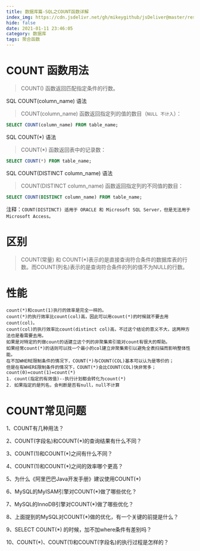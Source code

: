 ```yaml
---
title: 数据库篇-SQL之COUNT函数详解
index_img: https://cdn.jsdelivr.net/gh/mikeygithub/jsDeliver@master/resource/img/sql-count.png
hide: false
date: 2021-01-11 23:46:05
category: 数据库
tags: 聚合函数
---
```


# COUNT 函数用法

>COUNT() 函数返回匹配指定条件的行数。
<p class="note note-primary">
   SQL COUNT(column_name) 语法 
</p>


>COUNT(column_name) 函数返回指定列的值的数目（`NULL 不计入`）：

```sql
SELECT COUNT(column_name) FROM table_name;
```

<p class="note note-primary">
   SQL COUNT(*) 语法
</p>

>COUNT(*) 函数返回表中的记录数：

```sql
SELECT COUNT(*) FROM table_name;
```

<p class="note note-primary">
   SQL COUNT(DISTINCT column_name) 语法 
</p>

>COUNT(DISTINCT column_name) 函数返回指定列的不同值的数目：

```sql
SELECT COUNT(DISTINCT column_name) FROM table_name;
```

注释：`COUNT(DISTINCT) 适用于 ORACLE 和 Microsoft SQL Server，但是无法用于 Microsoft Access。`

# 区别

>COUNT(常量) 和 COUNT(\*)表示的是直接查询符合条件的数据库表的行数。而COUNT(列名)表示的是查询符合条件的列的值不为NULL的行数。

# 性能

```text
count(*)和count(1)执行的效率是完全一样的。
count(*)的执行效率比count(col)高，因此可以用count(*)的时候就不要去用count(col)。
count(col)的执行效率比count(distinct col)高，不过这个结论的意义不大，这两种方法也是看需要去用。
如果是对特定的列做count的话建立这个列的非聚集索引能对count有很大的帮助。
如果经常count(*)的话则可以找一个最小的col建立非聚集索引以避免全表扫描而影响整体性能。
在不加WHERE限制条件的情况下，COUNT(*)与COUNT(COL)基本可以认为是等价的；
但是在有WHERE限制条件的情况下，COUNT(*)会比COUNT(COL)快非常多；
count(0)=count(1)=count(*)
1. count(指定的有效值)--执行计划都会转化为count(*)
2. 如果指定的是列名，会判断是否有null，null不计算
```

# COUNT常见问题

1、COUNT有几种用法？

2、COUNT(字段名)和COUNT(*)的查询结果有什么不同？

3、COUNT(1)和COUNT(*)之间有什么不同？

4、COUNT(1)和COUNT(*)之间的效率哪个更高？

5、为什么《阿里巴巴Java开发手册》建议使用COUNT(*)

6、MySQL的MyISAM引擎对COUNT(*)做了哪些优化？

7、MySQL的InnoDB引擎对COUNT(*)做了哪些优化？

8、上面提到的MySQL对COUNT(*)做的优化，有一个关键的前提是什么？

9、SELECT COUNT(*) 的时候，加不加where条件有差别吗？

10、COUNT(*)、COUNT(1)和COUNT(字段名)的执行过程是怎样的？
